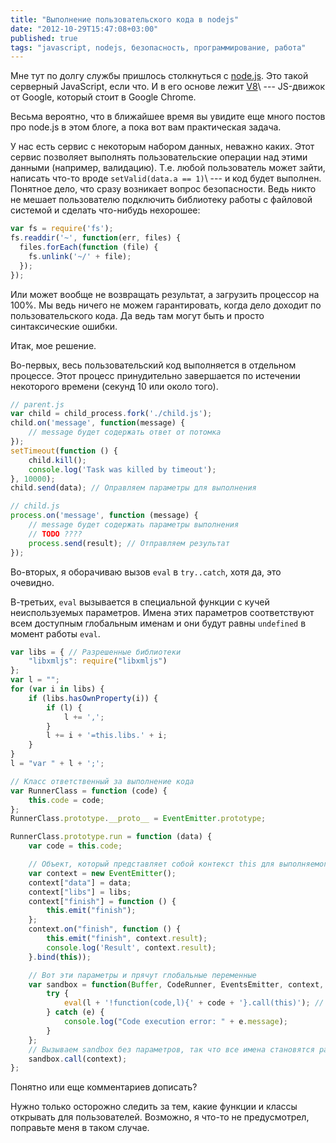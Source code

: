 ```yaml
---
title: "Выполнение пользовательского кода в nodejs"
date: "2012-10-29T15:47:08+03:00"
published: true
tags: "javascript, nodejs, безопасность, программирование, работа"
---
```


Мне тут по долгу службы пришлось столкнуться с [node.js](http://nodejs.org/). Это такой серверный JavaScript, если что.
И в его основе лежит [V8](http://code.google.com/p/v8/)\ --- JS-движок от Google, который стоит в Google Chrome.

Весьма вероятно, что в ближайшее время вы увидите еще много постов про node.js в этом блоге, а пока вот вам
практическая задача.

У нас есть сервис с некоторым набором данных, неважно каких. Этот сервис позволяет выполнять пользовательские операции
над этими данными (например, валидацию). Т.е. любой пользователь может зайти, написать что-то вроде
`setValid(data.a == 1)`\ --- и код будет выполнен. Понятное дело, что сразу возникает вопрос безопасности. Ведь никто
не мешает пользователю подключить библиотеку работы с файловой системой и сделать что-нибудь нехорошее:

~~~~~javascript
var fs = require('fs');
fs.readdir('~', function(err, files) {
  files.forEach(function (file) {
    fs.unlink('~/' + file);
  });
});
~~~~~

Или может вообще не возвращать результат, а загрузить процессор на 100%. Мы ведь ничего не можем гарантировать, когда
дело доходит по пользовательского кода. Да ведь там могут быть и просто синтаксические ошибки.

Итак, мое решение.

Во-первых, весь пользовательский код выполняется в отдельном процессе. Этот процесс принудительно завершается по
истечении некоторого времени (секунд 10 или около того).

~~~~~javascript
// parent.js
var child = child_process.fork('./child.js');
child.on('message', function(message) {
    // message будет содержать ответ от потомка
});
setTimeout(function () {
    child.kill();
    console.log('Task was killed by timeout');
}, 10000);
child.send(data); // Оправляем параметры для выполнения
~~~~~

~~~~~javascript
// child.js
process.on('message', function (message) {
    // message будет содержать параметры выполнения
    // TODO ????
    process.send(result); // Отправляем результат
});
~~~~~

Во-вторых, я оборачиваю вызов `eval` в `try..catch`, хотя да, это очевидно.

В-третьих, `eval` вызывается в специальной функции с кучей неиспользуемых параметров. Имена этих параметров
соответствуют всем доступным глобальным именам и они будут равны `undefined` в момент работы `eval`.

~~~~~javascript
var libs = { // Разрешенные библиотеки
    "libxmljs": require("libxmljs") 
};
var l = "";
for (var i in libs) {
    if (libs.hasOwnProperty(i)) {
        if (l) {
            l += ',';
        }
        l += i + '=this.libs.' + i;
    }
}
l = "var " + l + ';';

// Класс ответственный за выполнение кода
var RunnerClass = function (code) {
    this.code = code;
};
RunnerClass.prototype.__proto__ = EventEmitter.prototype;

RunnerClass.prototype.run = function (data) {
    var code = this.code;

    // Объект, который представляет собой контекст this для выполняемого кода. всё, что описано тут, доступно во вложенном коде.
    var context = new EventEmitter();
    context["data"] = data;
    context["libs"] = libs;
    context["finish"] = function () {
        this.emit("finish");
    };
    context.on("finish", function () {
        this.emit("finish", context.result);
        console.log('Result', context.result);        
    }.bind(this));

    // Вот эти параметры и прячут глобальные переменные
    var sandbox = function(Buffer, CodeRunner, EventsEmitter, context, global, exports, i, libs, process, module, require,  __dirname, __filename) {
        try {
            eval(l + '!function(code,l){' + code + '}.call(this)'); // Дополнительно прячем в именах параметров код и подключение библиотек.
        } catch (e) {
            console.log("Code execution error: " + e.message);
        }
    };
    // Вызываем sandbox без параметров, так что все имена становятся равными undefined
    sandbox.call(context); 
};
~~~~~

Понятно или еще комментариев дописать?

Нужно только осторожно следить за тем, какие функции и классы открывать для пользователей. Возможно, я что-то
не предусмотрел, поправьте меня в таком случае.

